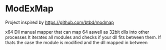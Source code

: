 # ModExMap
Project inspired by https://github.com/btbd/modmap

x64 Dll manual mapper that can map 64 aswell as 32bit dlls into other processes
It iterates all modules and checks if your dll fits between them. If thats the case the module is modified and the dll mapped in between
